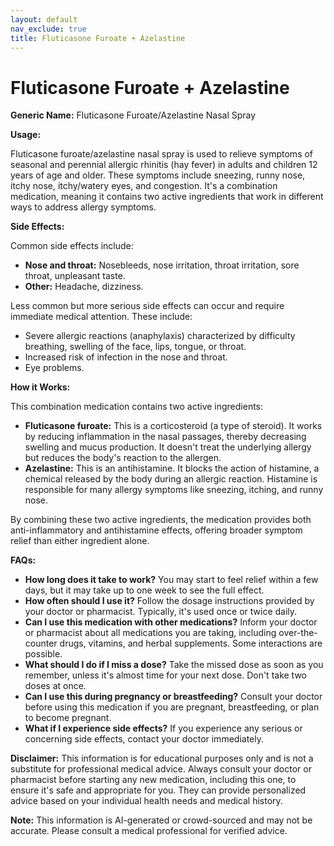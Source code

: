 ```yaml
---
layout: default
nav_exclude: true
title: Fluticasone Furoate + Azelastine
---
```


# Fluticasone Furoate + Azelastine

**Generic Name:** Fluticasone Furoate/Azelastine Nasal Spray

**Usage:**

Fluticasone furoate/azelastine nasal spray is used to relieve symptoms of seasonal and perennial allergic rhinitis (hay fever) in adults and children 12 years of age and older.  These symptoms include sneezing, runny nose, itchy nose, itchy/watery eyes, and congestion. It's a combination medication, meaning it contains two active ingredients that work in different ways to address allergy symptoms.

**Side Effects:**

Common side effects include:

* **Nose and throat:** Nosebleeds, nose irritation, throat irritation, sore throat, unpleasant taste.
* **Other:** Headache, dizziness.

Less common but more serious side effects can occur and require immediate medical attention.  These include:

* Severe allergic reactions (anaphylaxis) characterized by difficulty breathing, swelling of the face, lips, tongue, or throat.
* Increased risk of infection in the nose and throat.
* Eye problems.


**How it Works:**

This combination medication contains two active ingredients:

* **Fluticasone furoate:** This is a corticosteroid (a type of steroid). It works by reducing inflammation in the nasal passages, thereby decreasing swelling and mucus production.  It doesn't treat the underlying allergy but reduces the body's reaction to the allergen.
* **Azelastine:** This is an antihistamine. It blocks the action of histamine, a chemical released by the body during an allergic reaction. Histamine is responsible for many allergy symptoms like sneezing, itching, and runny nose.


By combining these two active ingredients, the medication provides both anti-inflammatory and antihistamine effects, offering broader symptom relief than either ingredient alone.


**FAQs:**

* **How long does it take to work?**  You may start to feel relief within a few days, but it may take up to one week to see the full effect.
* **How often should I use it?**  Follow the dosage instructions provided by your doctor or pharmacist.  Typically, it's used once or twice daily.
* **Can I use this medication with other medications?**  Inform your doctor or pharmacist about all medications you are taking, including over-the-counter drugs, vitamins, and herbal supplements.  Some interactions are possible.
* **What should I do if I miss a dose?**  Take the missed dose as soon as you remember, unless it's almost time for your next dose. Don't take two doses at once.
* **Can I use this during pregnancy or breastfeeding?**  Consult your doctor before using this medication if you are pregnant, breastfeeding, or plan to become pregnant.
* **What if I experience side effects?** If you experience any serious or concerning side effects, contact your doctor immediately.


**Disclaimer:** This information is for educational purposes only and is not a substitute for professional medical advice. Always consult your doctor or pharmacist before starting any new medication, including this one, to ensure it's safe and appropriate for you.  They can provide personalized advice based on your individual health needs and medical history.


**Note:** This information is AI-generated or crowd-sourced and may not be accurate. Please consult a medical professional for verified advice.
